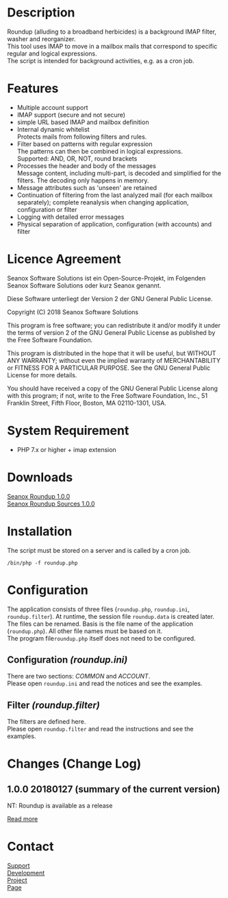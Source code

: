 # Description
Roundup (alluding to a broadband herbicides) is a background IMAP filter, washer
and reorganizer.  
This tool uses IMAP to move in a mailbox mails that correspond to specific
regular and logical expressions.  
The script is intended for background activities, e.g. as a cron job.


# Features
- Multiple account support
- IMAP support (secure and not secure)
- simple URL based IMAP and mailbox definition
- Internal dynamic whitelist  
  Protects mails from following filters and rules.
- Filter based on patterns with regular expression  
  The patterns can then be combined in logical expressions.  
  Supported: AND, OR, NOT, round brackets
- Processes the header and body of the messages  
  Message content, including multi-part, is decoded and simplified for the
  filters. The decoding only happens in memory.
- Message attributes such as 'unseen' are retained
- Continuation of filtering from the last analyzed mail (for each mailbox
  separately); complete reanalysis when changing application, configuration or
  filter 
- Logging with detailed error messages
- Physical separation of application, configuration (with accounts) and filter


# Licence Agreement
Seanox Software Solutions ist ein Open-Source-Projekt, im Folgenden
Seanox Software Solutions oder kurz Seanox genannt.

Diese Software unterliegt der Version 2 der GNU General Public License.

Copyright (C) 2018 Seanox Software Solutions

This program is free software; you can redistribute it and/or modify it under
the terms of version 2 of the GNU General Public License as published by the
Free Software Foundation.

This program is distributed in the hope that it will be useful, but WITHOUT ANY
WARRANTY; without even the implied warranty of MERCHANTABILITY or FITNESS FOR A
PARTICULAR PURPOSE. See the GNU General Public License for more details.

You should have received a copy of the GNU General Public License along with
this program; if not, write to the Free Software Foundation, Inc., 51 Franklin
Street, Fifth Floor, Boston, MA 02110-1301, USA.


# System Requirement
- PHP 7.x or higher + imap extension


# Downloads
[Seanox Roundup 1.0.0](https://github.com/seanox/roundup/raw/master/releases/seanox-roundup-1.0.0.zip)  
[Seanox Roundup Sources 1.0.0](https://github.com/seanox/roundup/raw/master/releases/seanox-roundup-1.0.0-src.zip)  


# Installation
The script must be stored on a server and is called by a cron job.  
```
/bin/php -f roundup.php
```


# Configuration
The application consists of three files (`roundup.php`, `roundup.ini`,
`roundup.filter`). At runtime, the session file `roundup.data` is created later.
The files can be renamed. Basis is the file name of the application
(`roundup.php`). All other file names must be based on it.  
The program file`roundup.php` itself does not need to be configured.

## Configuration _(roundup.ini)_
There are two sections: _COMMON_ and _ACCOUNT_.  
Please open `roundup.ini` and read the notices and see the examples.
  
## Filter _(roundup.filter)_
The filters are defined here.  
Please open `roundup.filter` and read the instructions and see the examples.


# Changes (Change Log)
## 1.0.0 20180127 (summary of the current version)  
NT: Roundup is available as a release  

[Read more](https://raw.githubusercontent.com/seanox/roundup/master/CHANGES)


# Contact
[Support](http://seanox.de/contact?support)  
[Development](http://seanox.de/contact?development)  
[Project](http://seanox.de/contact?service)  
[Page](http://seanox.de/contact)  
